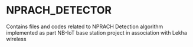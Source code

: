 # NPRACH_DETECTOR
Contains files and codes related to NPRACH Detection algorithm implemented as part NB-IoT base station project in association with Lekha wireless
